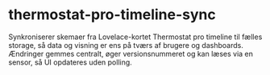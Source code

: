 # thermostat-pro-timeline-sync
Synkroniserer skemaer fra Lovelace-kortet Thermostat pro timeline til fælles storage, så data og visning er ens på tværs af brugere og dashboards. Ændringer gemmes centralt, øger versionsnummeret og kan læses via en sensor, så UI opdateres uden polling.
